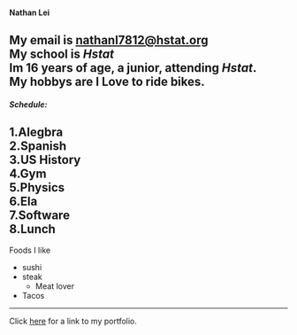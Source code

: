 #### Nathan Lei 
My email is nathanl7812@hstat.org   
My school is _Hstat_  
Im 16 years of age, a junior, attending _Hstat_.    
My hobbys are I **Love** to ride bikes.
---
##### Schedule:
1.Alegbra  
2.Spanish       
3.US History   
4.Gym  
5.Physics  
6.Ela  
7.Software  
8.Lunch 
---
Foods I like
* sushi
* steak 
    * Meat lover
* Tacos
---
Click [here](https://sites.google.com/a/hstat.org/nathanl7812sep11/) for a link to my portfolio.